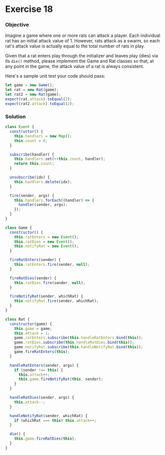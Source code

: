 # Exercise 18

### Objective

Imagine a game where one or more rats can attack a player. Each individual rat has an initial attack value of 1. However, rats attack as a swarm, so each rat's attack value is actually equal to the total number of rats in play.

Given that a rat enters play through the initializer and leaves play (dies) via its `die()` method, please implement the Game and Rat classes so that, at any point in the game, the attack value of a rat is always consistent.

Here's a sample unit test your code should pass:

```javascript
let game = new Game();
let rat = new Rat(game);
let rat2 = new Rat(game);
expect(rat.attack).toEqual(2);
expect(rat2.attack).toEqual(2);
```

### Solution

```javascript
class Event {
  constructor() {
    this.handlers = new Map();
    this.count = 0;
  }

  subscribe(handler) {
    this.handlers.set(++this.count, handler);
    return this.count;
  }

  unsubscribe(idx) {
    this.handlers.delete(idx);
  }

  fire(sender, args) {
    this.handlers.forEach((handler) => {
      handler(sender, args);
    });
  }
}

class Game {
  constructor() {
    this.ratEnters = new Event();
    this.ratDies = new Event();
    this.notifyRat = new Event();
  }

  fireRatEnters(sender) {
    this.ratEnters.fire(sender, null);
  }

  fireRatDies(sender) {
    this.ratDies.fire(sender, null);
  }

  fireNotifyRat(sender, whichRat) {
    this.notifyRat.fire(sender, whichRat);
  }
}

class Rat {
  constructor(game) {
    this.game = game;
    this.attack = 1;
    game.ratEnters.subscribe(this.handleRatEnters.bind(this));
    game.ratDies.subscribe(this.handleRatDies.bind(this));
    game.notifyRat.subscribe(this.handleNotifyRat.bind(this));
    game.fireRatEnters(this);
  }

  handleRatEnters(sender, args) {
    if (sender !== this) {
      this.attack++;
      this.game.fireNotifyRat(this, sender);
    }
  }

  handleRatDies(sender, args) {
    this.attack--;
  }

  handleNotifyRat(sender, whichRat) {
    if (whichRat === this) this.attack++;
  }

  die() {
    this.game.fireRatDies(this);
  }
}
```
